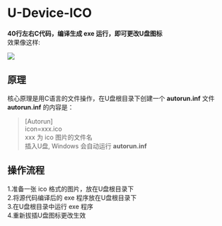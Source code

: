 # U-Device-ICO
__40行左右C代码，编译生成 exe 运行，即可更改U盘图标__  
效果像这样:  

![](https://github.com/Oslomayor/USB-Device-ICO/blob/master/%E9%95%87%E9%95%BF%E7%9A%84U%E7%9B%98.PNG?raw=true)
## 原理
 核心原理是用C语言的文件操作，在U盘根目录下创建一个 **autorun.inf** 文件  
 **autorun.inf** 的内容是：  
> [Autorun]    
> icon=xxx.ico   
> xxx 为 ico 图片的文件名  
> 插入U盘, Windows 会自动运行 **autorun.inf**  
## 操作流程 
1.准备一张 ico 格式的图片，放在U盘根目录下  
2.将源代码编译后的 exe 程序放在U盘根目录下  
3.在U盘根目录中运行 exe 程序  
4.重新拔插U盘图标更改生效  
